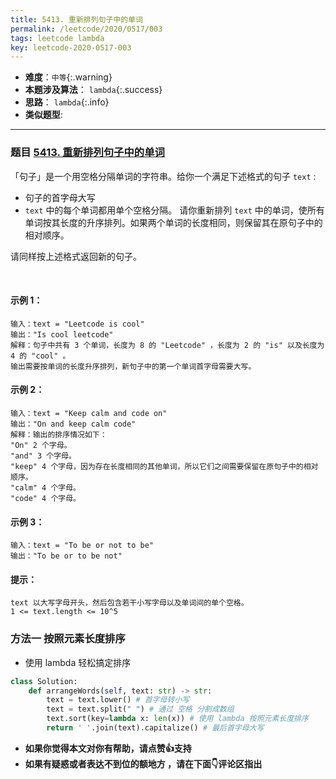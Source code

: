 ```yaml
---
title: 5413. 重新排列句子中的单词
permalink: /leetcode/2020/0517/003
tags: leetcode lambda
key: leetcode-2020-0517-003
---
```

- __难度__：`中等`{:.warning}
- __本题涉及算法__：  `lambda`{:.success}
- __思路__：   `lambda`{:.info}
- __类似题型__:

---


### 题目 [5413. 重新排列句子中的单词](https://leetcode-cn.com/problems/rearrange-words-in-a-sentence/)

「句子」是一个用空格分隔单词的字符串。给你一个满足下述格式的句子 `text` :

- 句子的首字母大写
- `text` 中的每个单词都用单个空格分隔。
请你重新排列 `text` 中的单词，使所有单词按其长度的升序排列。如果两个单词的长度相同，则保留其在原句子中的相对顺序。

请同样按上述格式返回新的句子。

 

#### 示例 1：
```
输入：text = "Leetcode is cool"
输出："Is cool leetcode"
解释：句子中共有 3 个单词，长度为 8 的 "Leetcode" ，长度为 2 的 "is" 以及长度为 4 的 "cool" 。
输出需要按单词的长度升序排列，新句子中的第一个单词首字母需要大写。
```
#### 示例 2：
```
输入：text = "Keep calm and code on"
输出："On and keep calm code"
解释：输出的排序情况如下：
"On" 2 个字母。
"and" 3 个字母。
"keep" 4 个字母，因为存在长度相同的其他单词，所以它们之间需要保留在原句子中的相对顺序。
"calm" 4 个字母。
"code" 4 个字母。
```
#### 示例 3：
```
输入：text = "To be or not to be"
输出："To be or to be not"
```

#### 提示：
```
text 以大写字母开头，然后包含若干小写字母以及单词间的单个空格。
1 <= text.length <= 10^5
```

### 方法一 按照元素长度排序
- 使用 lambda 轻松搞定排序

```python
class Solution:
    def arrangeWords(self, text: str) -> str:
        text = text.lower() # 首字母转小写
        text = text.split(" ") # 通过 空格 分割成数组
        text.sort(key=lambda x: len(x)) # 使用 lambda 按照元素长度排序
        return ' '.join(text).capitalize() # 最后首字母大写
```

- __如果你觉得本文对你有帮助，请点赞👍支持__
- __如果有疑惑或者表达不到位的额地方 ，请在下面👇评论区指出__

